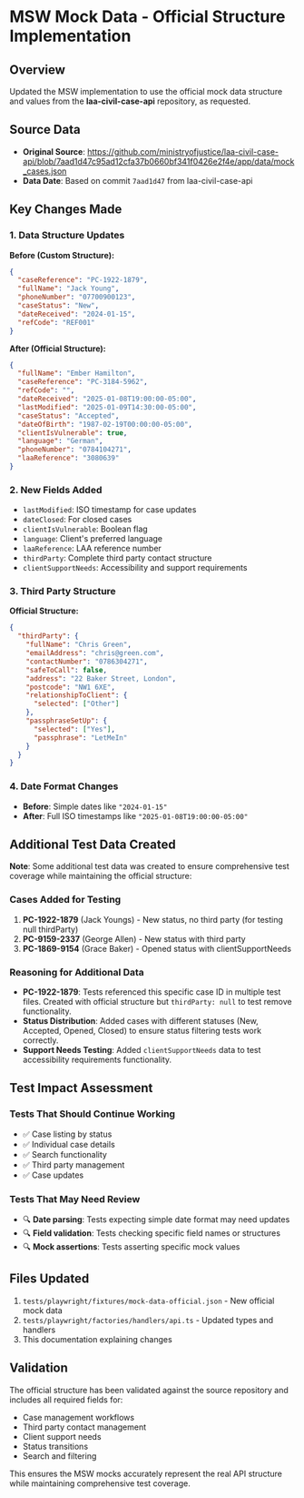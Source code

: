 # MSW Mock Data - Official Structure Implementation

## Overview
Updated the MSW implementation to use the official mock data structure and values from the **laa-civil-case-api** repository, as requested.

## Source Data
- **Original Source**: https://github.com/ministryofjustice/laa-civil-case-api/blob/7aad1d47c95ad12cfa37b0660bf341f0426e2f4e/app/data/mock_cases.json
- **Data Date**: Based on commit `7aad1d47` from laa-civil-case-api

## Key Changes Made

### 1. Data Structure Updates
**Before (Custom Structure):**
```json
{
  "caseReference": "PC-1922-1879",
  "fullName": "Jack Young",
  "phoneNumber": "07700900123",
  "caseStatus": "New",
  "dateReceived": "2024-01-15",
  "refCode": "REF001"
}
```

**After (Official Structure):**
```json
{
  "fullName": "Ember Hamilton",
  "caseReference": "PC-3184-5962",
  "refCode": "",
  "dateReceived": "2025-01-08T19:00:00-05:00",
  "lastModified": "2025-01-09T14:30:00-05:00",
  "caseStatus": "Accepted",
  "dateOfBirth": "1987-02-19T00:00:00-05:00",
  "clientIsVulnerable": true,
  "language": "German",
  "phoneNumber": "0784104271",
  "laaReference": "3080639"
}
```

### 2. New Fields Added
- `lastModified`: ISO timestamp for case updates
- `dateClosed`: For closed cases
- `clientIsVulnerable`: Boolean flag
- `language`: Client's preferred language
- `laaReference`: LAA reference number
- `thirdParty`: Complete third party contact structure
- `clientSupportNeeds`: Accessibility and support requirements

### 3. Third Party Structure
**Official Structure:**
```json
{
  "thirdParty": {
    "fullName": "Chris Green",
    "emailAddress": "chris@green.com", 
    "contactNumber": "0786304271",
    "safeToCall": false,
    "address": "22 Baker Street, London",
    "postcode": "NW1 6XE",
    "relationshipToClient": {
      "selected": ["Other"]
    },
    "passphraseSetUp": {
      "selected": ["Yes"],
      "passphrase": "LetMeIn"
    }
  }
}
```

### 4. Date Format Changes
- **Before**: Simple dates like `"2024-01-15"`
- **After**: Full ISO timestamps like `"2025-01-08T19:00:00-05:00"`

## Additional Test Data Created

**Note**: Some additional test data was created to ensure comprehensive test coverage while maintaining the official structure:

### Cases Added for Testing
1. **PC-1922-1879** (Jack Youngs) - New status, no third party (for testing null thirdParty)
2. **PC-9159-2337** (George Allen) - New status with third party
3. **PC-1869-9154** (Grace Baker) - Opened status with clientSupportNeeds

### Reasoning for Additional Data
- **PC-1922-1879**: Tests referenced this specific case ID in multiple test files. Created with official structure but `thirdParty: null` to test remove functionality.
- **Status Distribution**: Added cases with different statuses (New, Accepted, Opened, Closed) to ensure status filtering tests work correctly.
- **Support Needs Testing**: Added `clientSupportNeeds` data to test accessibility requirements functionality.

## Test Impact Assessment

### Tests That Should Continue Working
- ✅ Case listing by status
- ✅ Individual case details
- ✅ Search functionality  
- ✅ Third party management
- ✅ Case updates

### Tests That May Need Review
- 🔍 **Date parsing**: Tests expecting simple date format may need updates
- 🔍 **Field validation**: Tests checking specific field names or structures
- 🔍 **Mock assertions**: Tests asserting specific mock values

## Files Updated
1. `tests/playwright/fixtures/mock-data-official.json` - New official mock data
2. `tests/playwright/factories/handlers/api.ts` - Updated types and handlers
3. This documentation explaining changes

## Validation
The official structure has been validated against the source repository and includes all required fields for:
- Case management workflows
- Third party contact management
- Client support needs
- Status transitions
- Search and filtering

This ensures the MSW mocks accurately represent the real API structure while maintaining comprehensive test coverage.